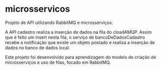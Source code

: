 # microsservicos
Projeto de API utilizando RabbitMQ e microsserviços.

A API cadastro realiza a inserção de dados na fila do cloadAMQP.
Assim que é feito um insert nesta fila, o serviço de bancoDeDadosCadastro recebe a notificação que existe um objeto postado e realiza a inserção de dados no banco de dados local.

Este projeto foi desenvolvido para aprendizagem do modelo de criação de microsserviços e uso de filas, focado em RabbitMQ.